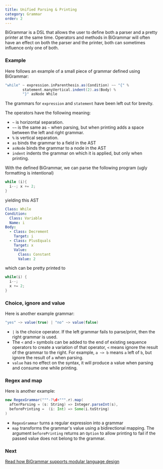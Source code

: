 ```yaml
---
title: Unified Parsing & Printing
category: Grammar
order: 2
---
```


BiGrammar is a DSL that allows the user to define both a parser and a pretty printer at the same time. Operators and methods in BiGrammar will often have an effect on both the parser and the printer, both can sometimes influence only one of both.

### Example
Here follows an example of a small piece of grammar defined using BiGrammar:

```scala
"while" ~ expression.inParenthesis.as(Condition) ~~ "{" %
        statement.manyVertical.indent(2).as(Body) %
        "}" asNode While
```
The grammars for `expression` and `statement` have been left out for brevity.

The operators have the following meaning:
- `~` is horizontal separation.
- `~~` is the same as `~` when parsing, but when printing adds a space between the left and right grammar. 
- `%` is vertical separation.
- `as` binds the grammar to a field in the AST
- `asNode` binds the grammar to a node in the AST
- `indent` indents the grammar on which it is applied, but only when printing.

With the defined BiGrammar, we can parse the following program (ugly formatting is intentional)

```java
while (i){
  i--; x += 2;
}
```

yielding this AST

```yml
Class: While
Condition: 
  Class: Variable
  Name: i
Body:
  - Class: Decrement
    Target: i
  - Class: PlusEquals
    Target: x
    Value: 
      Class: Constant
      Value: 2  
```
which can be pretty printed to

```java
while(i) {
  i--;
  x += 2;
}
```

### Choice, ignore and value
Here is another example grammar:

```scala
"yes" ~> value(true) | "no" ~> value(false)
```

- `|` is the choice operator. If the left grammar fails to parse/print, then the right grammar is used.
- The `<` and `>` symbols can be added to the end of existing sequence operators to create a variation of that operator, `<` means ignore the result of the grammar to the right. For example, `a ~> b` means `a` left of `b`, but ignore the result of `a` when parsing.
- `value` has no effect on the syntax, it will produce a value when parsing and consume one while printing.

### Regex and map
Here is another example:

```scala
new RegexGrammar("""-?\d+""".r).map(
  afterParsing = (s: String) => Integer.parseInt(s), 
  beforePrinting =  (i: Int) => Some(i.toString)
)
```

- `RegexGrammar` turns a regular expression into a grammar
- `map` transforms the grammar's value using a bidirectional mapping. The argument `beforePrinting` returns an `Option` to allow printing to fail if the passed value does not belong to the grammar.

### Next 
[Read how BiGrammar supports modular language design](http://keyboarddrummer.github.io/Blender/bigrammar/modularity/)